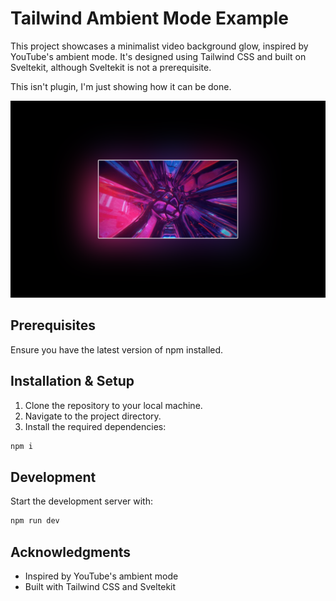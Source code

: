 # Tailwind Ambient Mode Example

This project showcases a minimalist video background glow, inspired by YouTube's ambient mode. It's designed using Tailwind CSS and built on Sveltekit, although Sveltekit is not a prerequisite.

This isn't plugin, I'm just showing how it can be done.

![Demo Image](images/example.png)

## Prerequisites

Ensure you have the latest version of npm installed.

## Installation & Setup

1. Clone the repository to your local machine.
2. Navigate to the project directory.
3. Install the required dependencies:

```bash
npm i
```

## Development

Start the development server with:

```bash
npm run dev
```

## Acknowledgments

- Inspired by YouTube's ambient mode
- Built with Tailwind CSS and Sveltekit
